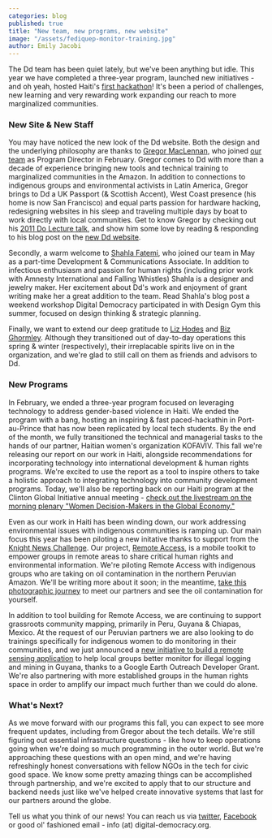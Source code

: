 ```yaml
---
categories: blog
published: true
title: "New team, new programs, new website"
image: "/assets/fediquep-monitor-training.jpg"
author: Emily Jacobi
---
```


The Dd team has been quiet lately, but we've been anything but idle. This year we have completed a three-year program, launched new initiatives  - and oh yeah, hosted Haiti's [first hackathon](http://www.digital-democracy.org/blog/2013/06/04/reflections-from-haitihack-sparking-a-local-movement/)! It's been a period of challenges, new learning and very rewarding work expanding our reach to more marginalized communities. 

### New Site & New Staff
You may have noticed the new look of the Dd website. Both the design and the underlying philosophy are thanks to [Gregor MacLennan](http://www.digital-democracy.org/team/0001/01/02/gregor/), who joined [our team](http://www.digital-democracy.org/team/) as Program Director in February. Gregor comes to Dd with more than a decade of experience bringing new tools and technical training to marginalized communities in the Amazon. In addition to connections to indigenous groups and environmental activists in Latin America, Gregor brings to Dd a UK Passport (& Scottish Accent), West Coast presence (his home is now San Francisco) and equal parts passion for hardware hacking, redesigning websites in his sleep and traveling multiple days by boat to work directly with local communities. Get to know Gregor by checking out his [2011 Do Lecture talk](http://dolectures.com/lectures/how-technology-can-bare-witness/), and show him some love by reading & responding to his blog post on the [new Dd website](http://www.digital-democracy.org/blog/2013/09/25/our-new-website/).

Secondly, a warm welcome to [Shahla Fatemi](https://twitter.com/sFate), who joined our team in May as a part-time Development & Communications Associate. In addition to infectious enthusiasm and passion for human rights (including prior work with Amnesty International and Falling Whistles) Shahla is a designer and jewelry maker. Her excitement about Dd's work and enjoyment of grant writing make her a great addition to the team. Read Shahla's blog post a weekend workshop Digital Democracy participated in with Design Gym this summer, focused on design thinking & strategic planning. 

Finally, we want to extend our deep gratitude to [Liz Hodes](https://twitter.com/Red_Banana) and [Biz Ghormley](https://twitter.com/onewitness). Although they transitioned out of day-to-day operations this spring & winter (respectively), their irreplacable spirits live on in the organization, and we're glad to still call on them as friends and advisors to Dd.

### New Programs
In February, we ended a three-year program focused on leveraging technology to address gender-based violence in Haiti. We ended the program with a bang, hosting an inspiring & fast paced-hackathin in Port-au-Prince that has now been replicated by local tech students. By the end of the month, we fully transitioned the technical and managerial tasks to the hands of our partner, Haitian women's organization KOFAVIV. This fall we're releasing our report on our work in Haiti, alongside recommendations for incorporating technology into international development & human rights programs. We're excited to use the report as a tool to inspire others to take a holistic approach to integrating technology into community development programs. Today, we'll also be reporting back on our Haiti program at the Clinton Global Initiative annual meeting - [check out the livestream on the morning plenary "Women Decision-Makers in the Global Economy."](http://www.clintonglobalinitiative.org/ourmeetings/2013/agenda/webcasts/?day=3) 

Even as our work in Haiti has been winding down, our work addressing environmental issues with indigenous communities is ramping up. Our main focus this year has been piloting a new initative thanks to support from the [Knight News Challenge](http://www.knightfoundation.org/grants/20123670/). Our project, [Remote Access](http://www.digital-democracy.org/ourwork/ra/), is a mobile toolkit to empower groups in remote areas to share critical human rights and environmental information. We're piloting Remote Access with indigenous groups who are taking on oil contamination in the northern Peruvian Amazon. We'll be writing more about it soon; in the meantime, [take this photographic journey](http://www.slideshare.net/emjacobi/launching-remote-access-in-the-amazon) to meet our partners and see the oil contamination for yourself.

In addition to tool building for Remote Access, we are continuing to support grassroots community mapping, primarily in Peru, Guyana & Chiapas, Mexico. At the request of our Peruvian partners we are also looking to do trainings specifically for indigenous women to do monitoring in their communities, and we just announced a [new initiative to build a remote sensing application](http://www.digital-democracy.org/blog/2013/09/25/monitoring-illegal-foresty-and-mining-with-support-from-google-earth/) to help local groups better monitor for illegal logging and mining in Guyana, thanks to a Google Earth Outreach Developer Grant. We're also partnering with more established groups in the human rights space in order to amplify our impact much further than we could do alone. 

### What's Next?
As we move forward with our programs this fall, you can expect to see more frequent updates, including from Gregor about the tech details. We're still figuring out essential infrastructure questions - like how to keep operations going when we're doing so much programming in the outer world. But we're approaching these questions with an open mind, and we're having refreshingly honest conversations with fellow NGOs in the tech for civic good space. We know some pretty amazing things can be accomplished through partnership, and we're excited to apply that to our structure and backend needs just like we've helped create innovative systems that last for our partners around the globe. 

Tell us what you think of our news! You can reach us via [twitter](https://twitter.com/digidem), [Facebook](https://www.facebook.com/digidemocracy) or good ol' fashioned email - info (at) digital-democracy.org.
